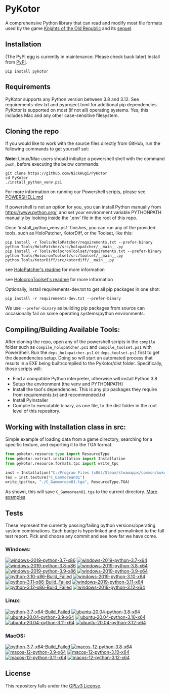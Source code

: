 
PyKotor
=======
A comprehensive Python library that can read and modify most file formats used by the game [Knights of the Old Republic](https://en.wikipedia.org/wiki/Star_Wars:_Knights_of_the_Old_Republic_(video_game)) and its [sequel](https://en.wikipedia.org/wiki/Star_Wars_Knights_of_the_Old_Republic_II:_The_Sith_Lords).

## Installation
(The PyPI egg is currently in maintenance. Please check back later) Install from [PyPI](https://pypi.org/project/PyKotor/).
```commandline
pip install pykotor
```

## Requirements
PyKotor supports any Python version between 3.8 and 3.12. See requirements-dev.txt and pyproject.toml for additional pip dependencies.
PyKotor is supported on most (if not all) operating systems. Yes, this includes Mac and any other case-sensitive filesystem.

## Cloning the repo
If you would like to work with the source files directly from GitHub, run the following commands to get yourself set:

**Note**: Linux/Mac users should initialize a powershell shell with the command `pwsh`, before executing the below commands:

```commandline
git clone https://github.com/NickHugi/PyKotor
cd PyKotor
./install_python_venv.ps1
```
For more information on running our Powershell scripts, please see [POWERSHELL.md](https://github.com/NickHugi/PyKotor/blob/master/POWERSHELL.md)

If powershell is not an option for you, you can install Python manually from https://www.python.org/, and set your environment variable PYTHONPATH manually by looking inside the '.env' file in the root of this repo.


Once 'install_python_venv.ps1' finishes, you can run any of the provided tools, such as HoloPatcher, KotorDiff, or the Toolset, like this:
```commandline
pip install -r Tools/HoloPatcher/requirements.txt --prefer-binary
python Tools/HoloPatcher/src/holopatcher/__main__.py
pip install -r Tools/HolocronToolset/requirements.txt --prefer-binary
python Tools/HolocronToolset/src/toolset/__main__.py
python Tools/KotorDiff/src/kotordiff/__main__.py
```

see [HoloPatcher's readme](https://github.com/NickHugi/PyKotor/tree/master/Tools/HoloPatcher#readme) for more information

see [HolocronToolset's readme](https://github.com/NickHugi/PyKotor/tree/master/Tools/HolocronToolset#readme) for more information

Optionally, install requirements-dev.txt to get all pip packages in one shot:
```commandline
pip install -r requirements-dev.txt --prefer-binary
```
We use `--prefer-binary` as building pip packages from source can occasionally fail on some operating systems/python environments.

## Compiling/Building Available Tools:
After cloning the repo, open any of the powershell scripts in the `compile` folder such as `compile_holopatcher.ps1` and `compile_toolset.ps1` with PowerShell. Run the `deps_holopatcher.ps1` or `deps_toolset.ps1` first to get the dependencies setup. Doing so will start an automated process that results in a EXE being built/compiled to the PyKotor/dist folder. Specifically, those scripts will:
- Find a compatible Python interpreter, otherwise will install Python 3.8
- Setup the environment (the venv and PYTHONPATH)
- Install the tool's dependencies. This is any pip packages they require from requirements.txt and recommended.txt
- Install PyInstaller
- Compile to executable binary, as one file, to the dist folder in the root level of this repository.


## Working with Installation class in src:
Simple example of loading data from a game directory, searching for a specific texture, and exporting it to the TGA format.
```python
from pykotor.resource.type import ResourceType
from pykotor.extract.installation import Installation
from pykotor.resource.formats.tpc import write_tpc

inst = Installation("C:/Program Files (x86)/Steam/steamapps/common/swkotor")
tex = inst.texture("C_Gammorean01")
write_tpc(tex, "./C_Gammorean01.tga", ResourceType.TGA)
```
As shown, this will save `C_Gammorean01.tga` to the current directory.
[More examples](https://github.com/NickHugi/PyKotor/blob/master/Libraries/PyKotor/docs/installation.md)

## Tests

These represent the currently passing/failing python versions/operating system combinations. Each badge is hyperlinked and permalinked to the full test report. Pick and choose any commit and see how far we have come.

### Windows:

<!-- WINDOWS-BADGES-START -->
[![windows-2019-python-3.7-x86](https://img.shields.io/badge/build-python--3.7--x86_Passing_0-brightgreen?style=plastic&logo=simple-icons&logoColor=%23FF5e34&label=1&labelColor=%23c71818&color=%232f991a)](https://htmlpreview.github.io/?https://github.com/NickHugi/PyKotor/blob/16131a98db2a83f58470d3d05da089ed1d9aa7ef/tests/results/d81e33e0b7d1c64b4d5f67d7c43cf5f121e34a90/pytest_report_windows-2019_python_3.7_x86/pytest_report.html)
[![windows-2019-python-3.7-x64](https://img.shields.io/badge/build-python--3.7--x64_Passing_0-brightgreen?style=plastic&logo=simple-icons&logoColor=%23FF5e34&label=1&labelColor=%23c71818&color=%232f991a)](https://htmlpreview.github.io/?https://github.com/NickHugi/PyKotor/blob/16131a98db2a83f58470d3d05da089ed1d9aa7ef/tests/results/d81e33e0b7d1c64b4d5f67d7c43cf5f121e34a90/pytest_report_windows-2019_python_3.7_x64/pytest_report.html)
[![windows-2019-python-3.8-x86](https://img.shields.io/badge/build-python--3.8--x86_Passing_663-brightgreen?style=plastic&logo=simple-icons&logoColor=%23FF5e34&label=21&labelColor=%23c71818&color=%232f991a)](https://htmlpreview.github.io/?https://github.com/NickHugi/PyKotor/blob/16131a98db2a83f58470d3d05da089ed1d9aa7ef/tests/results/d81e33e0b7d1c64b4d5f67d7c43cf5f121e34a90/pytest_report_windows-2019_python_3.8_x86/pytest_report.html)
[![windows-2019-python-3.8-x64](https://img.shields.io/badge/build-python--3.8--x64_Passing_663-brightgreen?style=plastic&logo=simple-icons&logoColor=%23FF5e34&label=21&labelColor=%23c71818&color=%232f991a)](https://htmlpreview.github.io/?https://github.com/NickHugi/PyKotor/blob/16131a98db2a83f58470d3d05da089ed1d9aa7ef/tests/results/d81e33e0b7d1c64b4d5f67d7c43cf5f121e34a90/pytest_report_windows-2019_python_3.8_x64/pytest_report.html)
[![windows-2019-python-3.9-x86](https://img.shields.io/badge/build-python--3.9--x86_Passing_663-brightgreen?style=plastic&logo=simple-icons&logoColor=%23FF5e34&label=21&labelColor=%23c71818&color=%232f991a)](https://htmlpreview.github.io/?https://github.com/NickHugi/PyKotor/blob/16131a98db2a83f58470d3d05da089ed1d9aa7ef/tests/results/d81e33e0b7d1c64b4d5f67d7c43cf5f121e34a90/pytest_report_windows-2019_python_3.9_x86/pytest_report.html)
[![windows-2019-python-3.9-x64](https://img.shields.io/badge/build-python--3.9--x64_Passing_663-brightgreen?style=plastic&logo=simple-icons&logoColor=%23FF5e34&label=21&labelColor=%23c71818&color=%232f991a)](https://htmlpreview.github.io/?https://github.com/NickHugi/PyKotor/blob/16131a98db2a83f58470d3d05da089ed1d9aa7ef/tests/results/d81e33e0b7d1c64b4d5f67d7c43cf5f121e34a90/pytest_report_windows-2019_python_3.9_x64/pytest_report.html)
[![python-3.10-x86-Build_Failed](https://img.shields.io/badge/python--3.10--x86_Build_Failed-lightgrey)](https://github.com/NickHugi/PyKotor/actions/runs/9934044052)
[![windows-2019-python-3.10-x64](https://img.shields.io/badge/build-python--3.10--x64_Passing_663-brightgreen?style=plastic&logo=simple-icons&logoColor=%23FF5e34&label=21&labelColor=%23c71818&color=%232f991a)](https://htmlpreview.github.io/?https://github.com/NickHugi/PyKotor/blob/16131a98db2a83f58470d3d05da089ed1d9aa7ef/tests/results/d81e33e0b7d1c64b4d5f67d7c43cf5f121e34a90/pytest_report_windows-2019_python_3.10_x64/pytest_report.html)
[![python-3.11-x86-Build_Failed](https://img.shields.io/badge/python--3.11--x86_Build_Failed-lightgrey)](https://github.com/NickHugi/PyKotor/actions/runs/9934044052)
[![windows-2019-python-3.11-x64](https://img.shields.io/badge/build-python--3.11--x64_Passing_663-brightgreen?style=plastic&logo=simple-icons&logoColor=%23FF5e34&label=21&labelColor=%23c71818&color=%232f991a)](https://htmlpreview.github.io/?https://github.com/NickHugi/PyKotor/blob/16131a98db2a83f58470d3d05da089ed1d9aa7ef/tests/results/d81e33e0b7d1c64b4d5f67d7c43cf5f121e34a90/pytest_report_windows-2019_python_3.11_x64/pytest_report.html)
[![python-3.12-x86-Build_Failed](https://img.shields.io/badge/python--3.12--x86_Build_Failed-lightgrey)](https://github.com/NickHugi/PyKotor/actions/runs/9934044052)
[![windows-2019-python-3.12-x64](https://img.shields.io/badge/build-python--3.12--x64_Passing_663-brightgreen?style=plastic&logo=simple-icons&logoColor=%23FF5e34&label=21&labelColor=%23c71818&color=%232f991a)](https://htmlpreview.github.io/?https://github.com/NickHugi/PyKotor/blob/16131a98db2a83f58470d3d05da089ed1d9aa7ef/tests/results/d81e33e0b7d1c64b4d5f67d7c43cf5f121e34a90/pytest_report_windows-2019_python_3.12_x64/pytest_report.html)
<!-- WINDOWS-BADGES-END -->

### Linux:

<!-- LINUX-BADGES-START -->
[![python-3.7-x64-Build_Failed](https://img.shields.io/badge/python--3.7--x64_Build_Failed-lightgrey)](https://github.com/NickHugi/PyKotor/actions/runs/9934044052)
[![ubuntu-20.04-python-3.8-x64](https://img.shields.io/badge/build-python--3.8--x64_Passing_662-brightgreen?style=plastic&logo=simple-icons&logoColor=%23FF5e34&label=16&labelColor=%23c71818&color=%232f991a)](https://htmlpreview.github.io/?https://github.com/NickHugi/PyKotor/blob/16131a98db2a83f58470d3d05da089ed1d9aa7ef/tests/results/d81e33e0b7d1c64b4d5f67d7c43cf5f121e34a90/pytest_report_ubuntu-20.04_python_3.8_x64/pytest_report.html)
[![ubuntu-20.04-python-3.9-x64](https://img.shields.io/badge/build-python--3.9--x64_Passing_662-brightgreen?style=plastic&logo=simple-icons&logoColor=%23FF5e34&label=16&labelColor=%23c71818&color=%232f991a)](https://htmlpreview.github.io/?https://github.com/NickHugi/PyKotor/blob/16131a98db2a83f58470d3d05da089ed1d9aa7ef/tests/results/d81e33e0b7d1c64b4d5f67d7c43cf5f121e34a90/pytest_report_ubuntu-20.04_python_3.9_x64/pytest_report.html)
[![ubuntu-20.04-python-3.10-x64](https://img.shields.io/badge/build-python--3.10--x64_Passing_662-brightgreen?style=plastic&logo=simple-icons&logoColor=%23FF5e34&label=16&labelColor=%23c71818&color=%232f991a)](https://htmlpreview.github.io/?https://github.com/NickHugi/PyKotor/blob/16131a98db2a83f58470d3d05da089ed1d9aa7ef/tests/results/d81e33e0b7d1c64b4d5f67d7c43cf5f121e34a90/pytest_report_ubuntu-20.04_python_3.10_x64/pytest_report.html)
[![ubuntu-20.04-python-3.11-x64](https://img.shields.io/badge/build-python--3.11--x64_Passing_662-brightgreen?style=plastic&logo=simple-icons&logoColor=%23FF5e34&label=16&labelColor=%23c71818&color=%232f991a)](https://htmlpreview.github.io/?https://github.com/NickHugi/PyKotor/blob/16131a98db2a83f58470d3d05da089ed1d9aa7ef/tests/results/d81e33e0b7d1c64b4d5f67d7c43cf5f121e34a90/pytest_report_ubuntu-20.04_python_3.11_x64/pytest_report.html)
[![ubuntu-20.04-python-3.12-x64](https://img.shields.io/badge/build-python--3.12--x64_Passing_662-brightgreen?style=plastic&logo=simple-icons&logoColor=%23FF5e34&label=16&labelColor=%23c71818&color=%232f991a)](https://htmlpreview.github.io/?https://github.com/NickHugi/PyKotor/blob/16131a98db2a83f58470d3d05da089ed1d9aa7ef/tests/results/d81e33e0b7d1c64b4d5f67d7c43cf5f121e34a90/pytest_report_ubuntu-20.04_python_3.12_x64/pytest_report.html)
<!-- LINUX-BADGES-END -->

### MacOS:

<!-- MACOS-BADGES-START -->
[![python-3.7-x64-Build_Failed](https://img.shields.io/badge/python--3.7--x64_Build_Failed-lightgrey)](https://github.com/NickHugi/PyKotor/actions/runs/9934044052)
[![macos-12-python-3.8-x64](https://img.shields.io/badge/build-python--3.8--x64_Passing_661-brightgreen?style=plastic&logo=simple-icons&logoColor=%23FF5e34&label=23&labelColor=%23c71818&color=%232f991a)](https://htmlpreview.github.io/?https://github.com/NickHugi/PyKotor/blob/16131a98db2a83f58470d3d05da089ed1d9aa7ef/tests/results/d81e33e0b7d1c64b4d5f67d7c43cf5f121e34a90/pytest_report_macos-12_python_3.8_x64/pytest_report.html)
[![macos-12-python-3.9-x64](https://img.shields.io/badge/build-python--3.9--x64_Passing_661-brightgreen?style=plastic&logo=simple-icons&logoColor=%23FF5e34&label=23&labelColor=%23c71818&color=%232f991a)](https://htmlpreview.github.io/?https://github.com/NickHugi/PyKotor/blob/16131a98db2a83f58470d3d05da089ed1d9aa7ef/tests/results/d81e33e0b7d1c64b4d5f67d7c43cf5f121e34a90/pytest_report_macos-12_python_3.9_x64/pytest_report.html)
[![macos-12-python-3.10-x64](https://img.shields.io/badge/build-python--3.10--x64_Passing_661-brightgreen?style=plastic&logo=simple-icons&logoColor=%23FF5e34&label=23&labelColor=%23c71818&color=%232f991a)](https://htmlpreview.github.io/?https://github.com/NickHugi/PyKotor/blob/16131a98db2a83f58470d3d05da089ed1d9aa7ef/tests/results/d81e33e0b7d1c64b4d5f67d7c43cf5f121e34a90/pytest_report_macos-12_python_3.10_x64/pytest_report.html)
[![macos-12-python-3.11-x64](https://img.shields.io/badge/build-python--3.11--x64_Passing_661-brightgreen?style=plastic&logo=simple-icons&logoColor=%23FF5e34&label=23&labelColor=%23c71818&color=%232f991a)](https://htmlpreview.github.io/?https://github.com/NickHugi/PyKotor/blob/16131a98db2a83f58470d3d05da089ed1d9aa7ef/tests/results/d81e33e0b7d1c64b4d5f67d7c43cf5f121e34a90/pytest_report_macos-12_python_3.11_x64/pytest_report.html)
[![macos-12-python-3.12-x64](https://img.shields.io/badge/build-python--3.12--x64_Passing_661-brightgreen?style=plastic&logo=simple-icons&logoColor=%23FF5e34&label=23&labelColor=%23c71818&color=%232f991a)](https://htmlpreview.github.io/?https://github.com/NickHugi/PyKotor/blob/16131a98db2a83f58470d3d05da089ed1d9aa7ef/tests/results/d81e33e0b7d1c64b4d5f67d7c43cf5f121e34a90/pytest_report_macos-12_python_3.12_x64/pytest_report.html)
<!-- MACOS-BADGES-END -->

## License
This repository falls under the [GPLv3 License](https://github.com/NickHugi/PyKotor/blob/master/LICENSE).
























